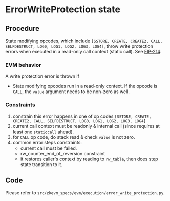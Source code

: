 # ErrorWriteProtection state

## Procedure
State modifying opcodes, which include `[SSTORE, CREATE, CREATE2, CALL, SELFDESTRUCT, LOG0, LOG1, LOG2, LOG3, LOG4]`, throw write protection errors when executed in a read-only call context (static call). See [EIP-214](https://eips.ethereum.org/EIPS/eip-214).

### EVM behavior
A write protection error is thrown if
- State modifying opcodes run in a read-only context.
If the opcode is `CALL`, the `value` argument needs to be non-zero as well.

### Constraints
1. constrain this error happens in one of op codes `[SSTORE, CREATE, CREATE2, CALL, SELFDESTRUCT, LOG0, LOG1, LOG2, LOG3, LOG4]`
2. current call context must be readonly & internal call (since requires at least one `staticcall` ahead).
3. for `CALL` op code, do stack read & check `value` is not zero.
4. common error steps constraints:
   - current call must be failed.
   - rw_counter_end_of_reversion constraint
   - it restores caller's context by reading to `rw_table`, then does step state transition to it.

## Code
  Please refer to `src/zkevm_specs/evm/execution/error_write_protection.py`.